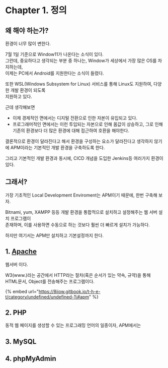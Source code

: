 # Chapter 1. 정의

## 왜 해야 하는가?

환경이 너무 많이 변한다.

7월 1일 기준으로 Window11가 나온다는 소식이 있다.  
그런데, 중요하다고 생각되는 부분 중 하나는, Window가 세상에서 가장 많은 OS를 차지하는데,  
이제는 PC에서 Android를 지원한다는 소식이 들렸다.

또한 WSL\(Windows Subsystem for Linux\) 서비스를 통해 Linux도 지원하여, 다양한 개발 환경이 되도록   
지원하고 있다.

근데 생각해보면

* 이제 경제적인 면에서는 디지털 전환으로 인한 자본이 유입되고 있다.
* 프로그래머적인 면에서는 이런 투입되는 자본으로 인해 몸값이 상승하고, 그로 인해 기존의 환경보다 더 많은 환경에 대해 접근하여 호환을 해야한다.

결론적으로 환경이 달라진다고 해서 환경을 구성하는 요소가 달라진다고 생각하지 않기에 APM이라는 기본적인 개발 환경을 구축하도록 한다.

그리고 기본적인 개발 환경과 동시에, CICD 개념을 도입한 Jenkins등 여러가지 환경이 있다.

## 그래서?

가장 기초적인 Local Development Enviroment는 APM이기 때문에, 한번 구축해 보자.

Bitnami, yum, XAMPP 등등 개발 환경을 통합적으로 설치하고 설정해주는 웹 서버 설치 프로그램이   
존재하며, 이를 사용하면 수동으로 하는 것보다 훨씬 더 빠르게 설치가 가능하다.

하지만 여기서는 APM만 설치하고 기본설정까지 한다.

## 1. [Apache](../../unity-handling/h-i-j-k-l-m-n.md#local-development-enviroment)

웹서버 이다.

W3\(www.\)라는 공간에서 HTTP라는 절차\(혹은 순서가 있는 약속, 규약\)을 통해 HTML문서, Object를 전송해주는 프로그램이다. 

{% embed url="https://8iiow.gitbook.io/t-h-e-t/category/undefined/undefined-1\#apm" %}



## 2. PHP

동적 웹 페이지를 생성할 수 있는 프로그래밍 언어의 일종이자, APM에서는

## 3. MySQL

## 4. phpMyAdmin

